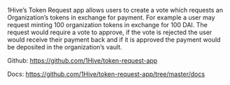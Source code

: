 1Hive’s Token Request app allows users to create a vote which requests an Organization’s tokens in exchange for payment. For example a user may request minting 100 organization tokens in exchange for 100 DAI. The request would require a vote to approve, if the vote is rejected the user would receive their payment back and if it is approved the payment would be deposited in the organization’s vault.

Github: https://github.com/1Hive/token-request-app

Docs: https://github.com/1Hive/token-request-app/tree/master/docs
